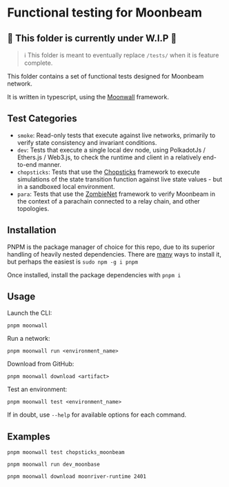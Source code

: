 # Functional testing for Moonbeam

## :construction: This folder is currently under W.I.P :construction:

> :information_source: This folder is meant to eventually replace `/tests/` when it is feature complete.

This folder contains a set of functional tests designed for Moonbeam network.

It is written in typescript, using the [Moonwall](https://github.com/Moonsong-Labs/moonwall) framework.

## Test Categories

- `smoke`: Read-only tests that execute against live networks, primarily to verify state consistency and invariant conditions.
- `dev`: Tests that execute a single local dev node, using PolkadotJs / Ethers.js / Web3.js, to check the runtime and client in a relatively end-to-end manner.
- `chopsticks`: Tests that use the [Chopsticks](https://github.com/AcalaNetwork/chopsticks) framework to execute simulations of the state transition function against live state values - but in a sandboxed local environment.
- `para`: Tests that use the [ZombieNet](https://github.com/paritytech/zombienet) framework to verify Moonbeam in the context of a parachain connected to a relay chain, and other topologies.

## Installation

PNPM is the package manager of choice for this repo, due to its superior handling of heavily nested dependencies.
There are [many](https://pnpm.io/installation) ways to install it, but perhaps the easiest is `sudo npm -g i pnpm`

Once installed, install the package dependencies with `pnpm i`

## Usage

Launch the CLI:
```
pnpm moonwall
```

Run a network:
```
pnpm moonwall run <environment_name>
```

Download from GitHub:
```
pnpm moonwall download <artifact>
```

Test an environment:
```
pnpm moonwall test <environment_name>
```

If in doubt, use `--help` for available options for each command.

## Examples

```
pnpm moonwall test chopsticks_moonbeam
```

```
pnpm moonwall run dev_moonbase
```

```
pnpm moonwall download moonriver-runtime 2401
```


